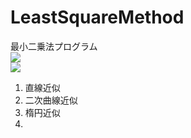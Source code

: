 # LeastSquareMethod
最小二乗法プログラム</br>
<img src="https://render.githubusercontent.com/render/math?math=\displaystyle J = \frac{1}{2}(\bf{y}_i-f(\bf{x_i}))^2"></br>
<img src="https://render.githubusercontent.com/render/math?math=\displaystyle f(\bf{x_i}) = \theta_{0}x_i^{0} ++ \theta_1x_i^{1}">

1) 直線近似</br>
2) 二次曲線近似</br>
3) 楕円近似</br>
4) 
